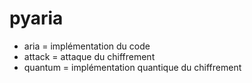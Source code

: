 # pyaria
- aria  = implémentation du code
- attack = attaque du chiffrement
- quantum = implémentation quantique du chiffrement
